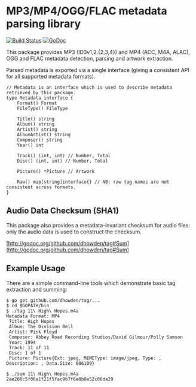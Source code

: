 # MP3/MP4/OGG/FLAC metadata parsing library
[![Build Status](https://travis-ci.org/dhowden/tag.svg?branch=master)](https://travis-ci.org/dhowden/tag)
[![GoDoc](https://godoc.org/github.com/dhowden/tag?status.svg)](https://godoc.org/github.com/dhowden/tag)

This package provides MP3 (ID3v1,2.{2,3,4}) and MP4 (ACC, M4A, ALAC), OGG and FLAC metadata detection, parsing and artwork extraction.

Parsed metadata is exported via a single interface (giving a consistent API for all supported metadata formats).

    // Metadata is an interface which is used to describe metadata retrieved by this package.
    type Metadata interface {
    	Format() Format
    	FileType() FileType

    	Title() string
    	Album() string
    	Artist() string
    	AlbumArtist() string
    	Composer() string
    	Year() int

    	Track() (int, int) // Number, Total
    	Disc() (int, int) // Number, Total

    	Picture() *Picture // Artwork

    	Raw() map[string]interface{} // NB: raw tag names are not consistent across formats.
    }

## Audio Data Checksum (SHA1)

This package also provides a metadata-invariant checksum for audio files: only the audio data is used to
construct the checksum.

[http://godoc.org/github.com/dhowden/tag#Sum](http://godoc.org/github.com/dhowden/tag#Sum)

## Example Usage

There are a simple command-line tools which demonstrate basic tag extraction and summing:

    $ go get github.com/dhowden/tag/...
    $ cd $GOPATH/bin
    $ ./tag 11\ High\ Hopes.m4a
    Metadata Format: MP4
     Title: High Hopes
     Album: The Division Bell
     Artist: Pink Floyd
     Composer: Abbey Road Recording Studios/David Gilmour/Polly Samson
     Year: 1994
     Track: 11 of 11
     Disc: 1 of 1
     Picture: Picture{Ext: jpeg, MIMEType: image/jpeg, Type: , Description: , Data.Size: 606109}

    $ ./sum 11\ High\ Hopes.m4a
    2ae208c5f00a1f21f5fac9b7f6e0b8e52c06da29
